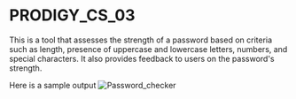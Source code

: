 # PRODIGY_CS_03
This is a tool that assesses the strength of a password based on criteria such as length, presence of uppercase and lowercase letters, numbers, and special characters. It also provides feedback to users on the password's strength.


Here is a sample output
![Password_checker](https://github.com/Sarthakengg/PRODIGY_CS_03/assets/172136239/7e249552-2830-456c-a0e7-699935b78695)
